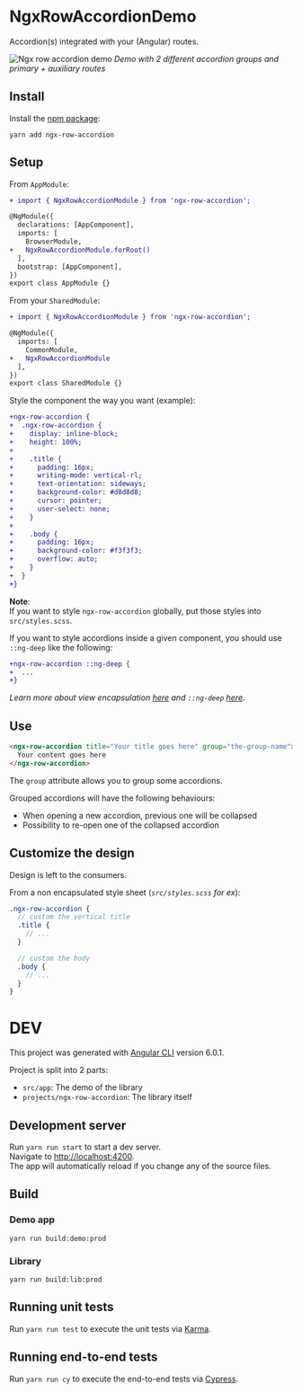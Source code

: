 # NgxRowAccordionDemo
Accordion(s) integrated with your (Angular) routes.

![Ngx row accordion demo](https://user-images.githubusercontent.com/4950209/40909405-6371a3ea-67e1-11e8-8a31-f579390ca03c.png)
*Demo with 2 different accordion groups and primary + auxiliary routes*


## Install

Install the [npm package](https://www.npmjs.com/package/ngx-row-accordion):

`yarn add ngx-row-accordion`

## Setup
From `AppModule`:
```diff
+ import { NgxRowAccordionModule } from 'ngx-row-accordion';

@NgModule({
  declarations: [AppComponent],
  imports: [
    BrowserModule,
+   NgxRowAccordionModule.forRoot()
  ],
  bootstrap: [AppComponent],
})
export class AppModule {}
```

From your `SharedModule`:
```diff
+ import { NgxRowAccordionModule } from 'ngx-row-accordion';

@NgModule({
  imports: [
    CommonModule,
+   NgxRowAccordionModule
  ],
})
export class SharedModule {}
```

Style the component the way you want (example):
```diff
+ngx-row-accordion {
+  .ngx-row-accordion {
+    display: inline-block;
+    height: 100%;
+
+    .title {
+      padding: 16px;
+      writing-mode: vertical-rl;
+      text-orientation: sideways;
+      background-color: #d8d8d8;
+      cursor: pointer;
+      user-select: none;
+    }
+
+    .body {
+      padding: 16px;
+      background-color: #f3f3f3;
+      overflow: auto;
+    }
+  }
+}
```

**Note**:  
If you want to style `ngx-row-accordion` globally, put those styles into `src/styles.scss`.

If you want to style accordions inside a given component, you should use `::ng-deep` like the following:

```diff
+ngx-row-accordion ::ng-deep {
+  ...
+}
```

*Learn more about view encapsulation [here](https://angular.io/guide/component-styles#view-encapsulation) and `::ng-deep` [here](https://angular.io/guide/component-styles#deprecated-deep--and-ng-deep).*

## Use
```html
<ngx-row-accordion title="Your title goes here" group="the-group-name">
  Your content goes here
</ngx-row-accordion>

```

The `group` attribute allows you to group some accordions.

Grouped accordions will have the following behaviours:
* When opening a new accordion, previous one will be collapsed
* Possibility to re-open one of the collapsed accordion


## Customize the design
Design is left to the consumers.

From a non encapsulated style sheet (*`src/styles.scss` for ex*):

```scss
.ngx-row-accordion {
  // custom the vertical title
  .title {
    // ...
  }

  // custom the body
  .body {
    // ...
  }
}
```


# DEV
This project was generated with [Angular CLI](https://github.com/angular/angular-cli) version 6.0.1.

Project is split into 2 parts:
* `src/app`: The demo of the library
* `projects/ngx-row-accordion`: The library itself


## Development server
Run `yarn run start` to start a dev server.  
Navigate to [http://localhost:4200](http://localhost:4200).  
The app will automatically reload if you change any of the source files.


## Build
### Demo app
`yarn run build:demo:prod`

### Library
`yarn run build:lib:prod`


## Running unit tests
Run `yarn run test` to execute the unit tests via [Karma](https://karma-runner.github.io).


## Running end-to-end tests
Run `yarn run cy` to execute the end-to-end tests via [Cypress](https://www.cypress.io).

